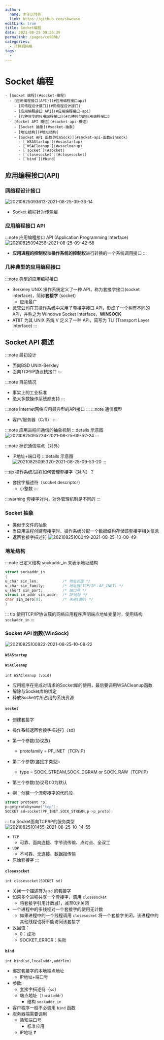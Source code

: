 ```yaml
---
author: 
  name: 木子识时务
  link: https://github.com/sbwcwso
editLink: true
title: Socket编程
date: 2021-08-25 09:26:39
permalink: /pages/ce908b/
categories: 
  - 计算机网络
tags: 
  - 
---
```


# Socket 编程

```markmap
- [Socket 编程](#socket-编程)
  - [应用编程接口(API)](#应用编程接口api)
    - [网络程设计接口](#网络程设计接口)
    - [应用编程接口 API](#应用编程接口-api)
    - [几种典型的应用编程接口](#几种典型的应用编程接口)
  - [Socket API 概述](#socket-api-概述)
    - [Socket 抽象](#socket-抽象)
    - [地址结构](#地址结构)
    - [Socket API 函数(WinSock)](#socket-api-函数winsock)
      - [`WSAStartup`](#wsastartup)
      - [`WSACleanup`](#wsacleanup)
      - [`socket`](#socket)
      - [`closesocket`](#closesocket)
      - [`bind`](#bind)
```

## 应用编程接口(API)

### 网络程设计接口

![20210825093613-2021-08-25-09-36-14](https://cdn.jsdelivr.net/gh/sbwcwso/PicBed@master/20210825093613-2021-08-25-09-36-14.png)
* Socket 编程针对传输层

### 应用编程接口 API

:::note 应用编程接口 API (Application Programming Interface)
![20210825094258-2021-08-25-09-42-58](https://cdn.jsdelivr.net/gh/sbwcwso/PicBed@master/20210825094258-2021-08-25-09-42-58.png)

* **应用进程的控制权**和**操作系统的控制权**进行转换的一个系统调用接口
:::

### 几种典型的应用编程接口

:::note 典型的应用编程接口
* Berkeley UNIX 操作系统定义了一种 API，称为套接字接口(socket interface)，简称**套接字** (socket)
  * 应用最广
* 微软公司在其操作系统中采用了套接字接口 API，形成了一个稍有不同的 API，并称之为 Windows Socket Interface，**WINSOCK**
* AT&T 为其 UNIX 系统 V 定义了一种 API，简写为 TLI (Transport Layer Interface)
:::

## Socket API 概述

:::note 最初设计
* 面向BSD UNIX-Berkley
* 面向TCP/IP协议栈接口
:::

:::note 目前情况
* 事实上的工业标准
* 绝大多数操作系统都支持
:::

:::note Internet网络应用最典型的API接口
:::
:::note 通信模型
* 客户/服务器（C/S）
:::

:::note 应用进程间通信的抽象机制
:::details 示意图
![20210825095224-2021-08-25-09-52-24](https://cdn.jsdelivr.net/gh/sbwcwso/PicBed@master/20210825095224-2021-08-25-09-52-24.png)
:::

:::note 标识通信端点（对外）
* IP地址+端口号
:::details 示意图
![20210825095320-2021-08-25-09-53-20](https://cdn.jsdelivr.net/gh/sbwcwso/PicBed@master/20210825095320-2021-08-25-09-53-20.png)
:::

:::tip 操作系统/进程如何管理套接字（对内）？
* 套接字描述符（socket descriptor）
  * 小整数
:::

:::warning 套接字对内，对外管理机制是不同的
:::

### Socket 抽象

* 类似于文件的抽象
* 当应用进程创建套接字时，操作系统分配一个数据结构存储该套接字相关信息
* 返回套接字描述符
![20210825100049-2021-08-25-10-00-49](https://cdn.jsdelivr.net/gh/sbwcwso/PicBed@master/20210825100049-2021-08-25-10-00-49.png)

### 地址结构

:::note 已定义结构 sockaddr_in 来表示地址结构

```c
struct sockaddr_in
{
u_char sin_len;           /* 地址长度 */
u_char sin_family;        /* 地址族(TCP/IP：AF_INET) */
u_short sin_port;         /* 端口号 */
struct in_addr sin_addr;  /* IP地址 */
char sin_zero[8];         /* 未用(置0) */
}
```

::: tip
使用TCP/IP协议簇的网络应用程序声明端点地址变量时，使用结构 `sockaddr_in`
:::

### Socket API 函数(WinSock)

![20210825100822-2021-08-25-10-08-22](https://cdn.jsdelivr.net/gh/sbwcwso/PicBed@master/20210825100822-2021-08-25-10-08-22.png)

#### `WSAStartup`

#### `WSACleanup`

`int WSACleanup (void)`

* 应用程序在完成对请求的Socket库的使用，最后要调用WSACleanup函数
* 解除与Socket库的绑定
* 释放Socket库所占用的系统资源

#### `socket`

* 创建套接字
* 操作系统返回套接字描述符（sd）
* 第一个参数(协议族)
  * protofamily = PF_INET（TCP/IP）
* 第二个参数(套接字类型):
  * type = SOCK_STREAM,SOCK_DGRAM or SOCK_RAW（TCP/IP）
* 第三个参数(协议号):0为默认

* 例：创建一个流套接字的代码段

``` c
struct protoent *p;
p=getprotobyname("tcp");
SOCKET sd=socket(PF_INET,SOCK_STREAM,p->p_proto);
```

::: tip Socket面向TCP/IP的服务类型
![20210825101455-2021-08-25-10-14-55](https://cdn.jsdelivr.net/gh/sbwcwso/PicBed@master/20210825101455-2021-08-25-10-14-55.png)
* `TCP`
  * 可靠、面向连接、字节流传输、点对点、全双工
* `UDP`
  * 不可靠、无连接、数据报传输
* 原始套接字
:::

#### `closesocket`

`int closesocket(SOCKET sd)`

* 关闭一个描述符为 `sd` 的套接字
* 如果多个进程共享一个套接字，调用 `closesocket`
  * 将套接字引用计数减1，减至0才关闭
* 一个进程中的多线程对一个套接字的使用无计数
  * 如果进程中的一个线程调用 `closesocket` 将一个套接字关闭，该进程中的其他线程也将不能访问该套接字
* 返回值：
  * 0：成功
  * SOCKET_ERROR：失败

#### `bind`

`int bind(sd,localaddr,addrlen)`

* 绑定套接字的本地端点地址
  * IP地址+端口号
* 参数:
  * 套接字描述符（`sd`）
  * 端点地址（`localaddr`）
    * 结构 `sockaddr_in`
* 客户程序一般不必调用 `bind` 函数
* 服务器端需要调用
  * 熟知端口号
    * 标准应用
  * IP地址 ❓


